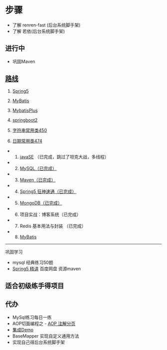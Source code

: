 # 步骤

- 了解 renren-fast  (后台系统脚手架)
- 了解 若依(后台系统脚手架)

## 进行中
- 巩固Maven

## [路线](https://gitee.com/liyupi/code-roadmap/blob/main/docs/roadmap/Java%E5%AD%A6%E4%B9%A0%E8%B7%AF%E7%BA%BF.md)

1. [Spring5](https://www.bilibili.com/video/BV1Vf4y127N5)

2. [MyBatis](https://www.bilibili.com/video/BV1mW411M737)
3. [MybatisPlus](https://www.bilibili.com/video/BV1mW411M737)
4. [springboot2](https://www.bilibili.com/video/BV19K4y1L7MT)
5. [字符串常用类450](https://www.bilibili.com/video/BV1Kb411W75N)
6. [日期常用类474](https://www.bilibili.com/video/BV1Kb411W75N)


- 1. [javaSE](https://www.bilibili.com/video/BV1fh411y7R8?spm_id_from=333.999.0.0) （已完成，跳过了坦克大战，多线程）
- 2. [MySQL（已完成）](https://www.bilibili.com/video/BV1Vy4y1z7EX?spm_id_from=333.999.0.0)
- 3. [Maven（已完成）](https://www.bilibili.com/video/BV1Ah411S7ZE?p=14)
- 4. [Spring5 狂神速通（已完成）](https://www.bilibili.com/video/BV1WE411d7Dv?spm_id_from=333.999.0.0 )
- 5. [MongoDB（已完成）](https://www.bilibili.com/video/BV18s411E78K?p=11&spm_id_from=pageDriver)
- 6. 项目实战：博客系统（已完成）
- 7. Redis 基本用法与封装 （已完成）
- 8. [MyBatis](https://www.bilibili.com/video/BV1mW411M737)
---
巩固学习

- mysql 经典练习50题
- [Spring5 精讲](https://pan.baidu.com/s/1Z8csgq4phdUtqkwq81fqMg )  百度网盘 资源maven
## 适合初级练手得项目


## 代办

- MySql练习每日一练
- AOP切面编程之 - [AOP 注解分页](https://juejin.cn/post/7079661639078936589#heading-6)
- [集成Demo](https://github.com/xkcoding/spring-boot-demo)
- BaseMapper 实现自定义通用方法
- 实现自己得后台系统脚手架


